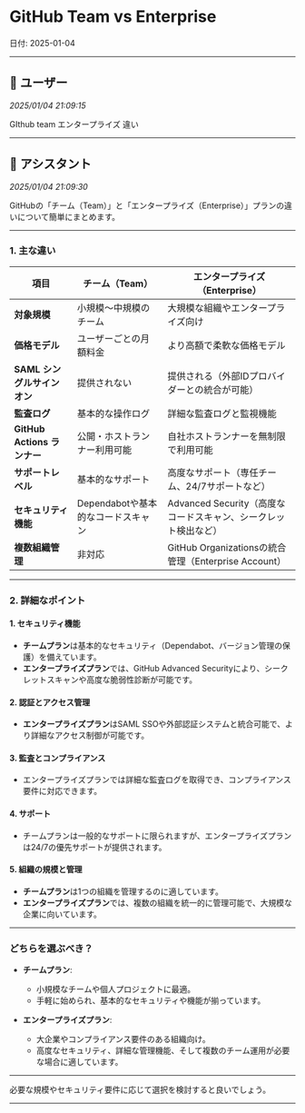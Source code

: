 # GitHub Team vs Enterprise

日付: 2025-01-04

---

## 👤 ユーザー
*2025/01/04 21:09:15*

GIthub team エンタープライズ 違い

---

## 🤖 アシスタント
*2025/01/04 21:09:30*

GitHubの「チーム（Team）」と「エンタープライズ（Enterprise）」プランの違いについて簡単にまとめます。

---

### **1. 主な違い**
| 項目                        | **チーム（Team）**                                      | **エンタープライズ（Enterprise）**                              |
|-----------------------------|------------------------------------------------------|----------------------------------------------------------------|
| **対象規模**                | 小規模～中規模のチーム                                 | 大規模な組織やエンタープライズ向け                              |
| **価格モデル**              | ユーザーごとの月額料金                                 | より高額で柔軟な価格モデル                                    |
| **SAML シングルサインオン** | 提供されない                                           | 提供される（外部IDプロバイダーとの統合が可能）                |
| **監査ログ**                | 基本的な操作ログ                                      | 詳細な監査ログと監視機能                                      |
| **GitHub Actions ランナー** | 公開・ホストランナー利用可能                           | 自社ホストランナーを無制限で利用可能                         |
| **サポートレベル**          | 基本的なサポート                                      | 高度なサポート（専任チーム、24/7サポートなど）                |
| **セキュリティ機能**        | Dependabotや基本的なコードスキャン                     | Advanced Security（高度なコードスキャン、シークレット検出など）|
| **複数組織管理**            | 非対応                                               | GitHub Organizationsの統合管理（Enterprise Account）         |

---

### **2. 詳細なポイント**

#### **1. セキュリティ機能**
- **チームプラン**は基本的なセキュリティ（Dependabot、バージョン管理の保護）を備えています。
- **エンタープライズプラン**では、GitHub Advanced Securityにより、シークレットスキャンや高度な脆弱性診断が可能です。

#### **2. 認証とアクセス管理**
- **エンタープライズプラン**はSAML SSOや外部認証システムと統合可能で、より詳細なアクセス制御が可能です。

#### **3. 監査とコンプライアンス**
- エンタープライズプランでは詳細な監査ログを取得でき、コンプライアンス要件に対応できます。

#### **4. サポート**
- チームプランは一般的なサポートに限られますが、エンタープライズプランは24/7の優先サポートが提供されます。

#### **5. 組織の規模と管理**
- **チームプラン**は1つの組織を管理するのに適しています。
- **エンタープライズプラン**では、複数の組織を統一的に管理可能で、大規模な企業に向いています。

---

### **どちらを選ぶべき？**
- **チームプラン**:
  - 小規模なチームや個人プロジェクトに最適。
  - 手軽に始められ、基本的なセキュリティや機能が揃っています。

- **エンタープライズプラン**:
  - 大企業やコンプライアンス要件のある組織向け。
  - 高度なセキュリティ、詳細な管理機能、そして複数のチーム運用が必要な場合に適しています。

--- 

必要な規模やセキュリティ要件に応じて選択を検討すると良いでしょう。

---
